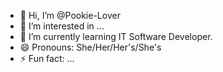 - 👋 Hi, I’m @Pookie-Lover
- 👀 I’m interested in ...
- 🌱 I’m currently learning IT Software Developer.
- 😄 Pronouns: She/Her/Her's/She's
- ⚡ Fun fact: ...

<!---
Pookie-Lover/Pookie-Lover is a ✨ special ✨ repository because its `README.md` (this file) appears on your GitHub profile.
You can click the Preview link to take a look at your changes.
--->
